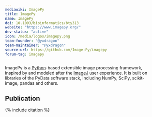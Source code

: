 ```yaml
---
mediawiki: ImagePy
title: ImagePy
name: ImagePy
doi: 10.1093/bioinformatics/bty313
website: "https://www.imagepy.org/"
dev-status: "active"
icon: /media/logos/imagepy.png
team-founder: "@yxdragon"
team-maintainer: "@yxdragon"
source-url: https://github.com/Image-Py/imagepy
forum-tag: imagepy
---
```


ImagePy is a [Python](/scripting/python)-based extensible image processing framework, inspired by and modeled after the [ImageJ](/software/imagej) user experience. It is built on libraries of the PyData software stack, including NumPy, SciPy, scikit-image, pandas and others.

## Publication

{% include citation %}
